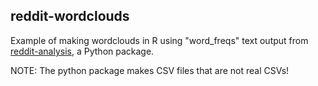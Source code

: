 ## reddit-wordclouds

Example of making wordclouds in R using "word_freqs" text output from 
[reddit-analysis](https://github.com/rhiever/reddit-analysis), a Python package.

NOTE: The python package makes CSV files that are not real CSVs!
